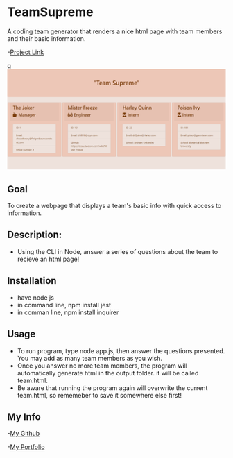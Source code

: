 # TeamSupreme

A coding team generator that renders a nice html page with team members and their basic information.

-[Project Link ](https://ewager1.github.io/TeamSupreme/)

g![Website Demo Picture](./Develop/assets/demoPic.png)

## Goal

To create a webpage that displays a team's basic info
with quick access to information.

## Description:

- Using the CLI in Node, answer a series of questions about the team to recieve an html page!

## Installation

- have node js
- in command line, npm install jest
- in comman line, npm install inquirer

## Usage

- To run program, type node app.js, then answer the questions presented. You may add as many team members as you wish.
- Once you answer no more team members, the program will automatically generate html in the output folder. it will be called team.html.
- Be aware that running the program again will overwrite the current team.html, so rememeber to save it somewhere else first!

## My Info

-[My Github ](https://github.com/Ewager1)

-[My Portfolio](https://ewager1.github.io/Portfolio/)
